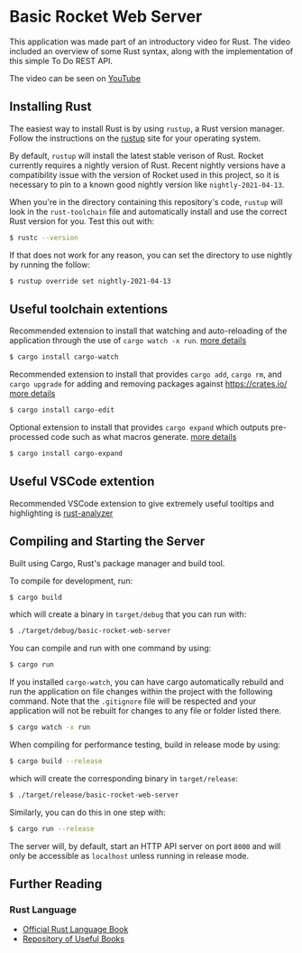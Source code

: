 # Basic Rocket Web Server

This application was made part of an introductory video for Rust. The video included an overview of some Rust syntax, along with the implementation of this simple To Do REST API.

The video can be seen on [YouTube](https://youtu.be/8RA6LSjXvRk)

## Installing Rust

The easiest way to install Rust is by using `rustup`, a Rust version manager.
Follow the instructions on the [rustup](https://rustup.rs/) site for your operating system.

By default, `rustup` will install the latest stable verison of Rust. Rocket currently requires a nightly version of Rust. Recent nightly versions have a compatibility issue with the version of Rocket used in this project, so it is necessary to pin to a known good nightly version like `nightly-2021-04-13`.

When you're in the directory containing this repository's code, `rustup` will look in the `rust-toolchain` file and automatically install and use the correct Rust version for you. Test this out with:

```sh
$ rustc --version
```

If that does not work for any reason, you can set the directory to use nightly by running the follow:

```sh
$ rustup override set nightly-2021-04-13
```

## Useful toolchain extentions

Recommended extension to install that watching and auto-reloading of the application through the use of `cargo watch -x run`. [more details](https://crates.io/crates/cargo-watch)

```sh
$ cargo install cargo-watch
```

Recommended extension to install that provides `cargo add`, `cargo rm`, and `cargo upgrade` for adding and removing packages against https://crates.io/ [more details](https://crates.io/crates/cargo-edit)

```sh
$ cargo install cargo-edit
```

Optional extension to install that provides `cargo expand` which outputs pre-processed code such as what macros generate. [more details](https://crates.io/crates/cargo-expand)

```sh
$ cargo install cargo-expand
```

## Useful VSCode extention

Recommended VSCode extension to give extremely useful tooltips and highlighting is [rust-analyzer](https://github.com/rust-analyzer/rust-analyzer.git)

## Compiling and Starting the Server

Built using Cargo, Rust's package manager and build tool.

To compile for development, run:

```sh
$ cargo build
```

which will create a binary in `target/debug` that you can run with:

```sh
$ ./target/debug/basic-rocket-web-server
```

You can compile and run with one command by using:

```sh
$ cargo run
```

If you installed `cargo-watch`, you can have cargo automatically rebuild and run the application on file changes within the project with the following command. Note that the `.gitignore` file will be respected and your application will not be rebuilt for changes to any file or folder listed there.

```sh
$ cargo watch -x run
```

When compiling for performance testing, build in release mode by using:

```sh
$ cargo build --release
```

which will create the corresponding binary in `target/release`:

```sh
$ ./target/release/basic-rocket-web-server
```

Similarly, you can do this in one step with:

```sh
$ cargo run --release
```

The server will, by default, start an HTTP API server on port `8000` and will only be accessible as `localhost` unless running in release mode.

## Further Reading

### Rust Language

- [Official Rust Language Book](https://doc.rust-lang.org/book/)
- [Repository of Useful Books](https://github.com/sger/RustBooks)
